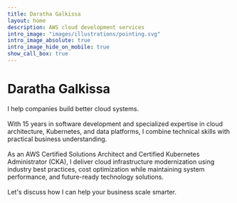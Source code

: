 ```yaml
---
title: Daratha Galkissa
layout: home
description: AWS cloud development services
intro_image: "images/illustrations/pointing.svg"
intro_image_absolute: true
intro_image_hide_on_mobile: true
show_call_box: true
---
```


# Daratha Galkissa
I help companies build better cloud systems. 
<br><br>
With 15 years in software development and specialized expertise in cloud architecture, Kubernetes, and data platforms, I combine technical skills with practical business understanding.
<br><br>
As an AWS Certified Solutions Architect and Certified Kubernetes Administrator (CKA), I deliver cloud infrastructure modernization using industry best practices, cost optimization while maintaining system performance, and future-ready technology solutions.
<br><br>
Let's discuss how I can help your business scale smarter.
